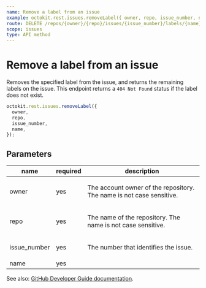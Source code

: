 ```yaml
---
name: Remove a label from an issue
example: octokit.rest.issues.removeLabel({ owner, repo, issue_number, name })
route: DELETE /repos/{owner}/{repo}/issues/{issue_number}/labels/{name}
scope: issues
type: API method
---
```


# Remove a label from an issue

Removes the specified label from the issue, and returns the remaining labels on the issue. This endpoint returns a `404 Not Found` status if the label does not exist.

```js
octokit.rest.issues.removeLabel({
  owner,
  repo,
  issue_number,
  name,
});
```

## Parameters

<table>
  <thead>
    <tr>
      <th>name</th>
      <th>required</th>
      <th>description</th>
    </tr>
  </thead>
  <tbody>
    <tr><td>owner</td><td>yes</td><td>

The account owner of the repository. The name is not case sensitive.

</td></tr>
<tr><td>repo</td><td>yes</td><td>

The name of the repository. The name is not case sensitive.

</td></tr>
<tr><td>issue_number</td><td>yes</td><td>

The number that identifies the issue.

</td></tr>
<tr><td>name</td><td>yes</td><td>

</td></tr>
  </tbody>
</table>

See also: [GitHub Developer Guide documentation](https://docs.github.com/enterprise-cloud@latest//rest/reference/issues#remove-a-label-from-an-issue).

